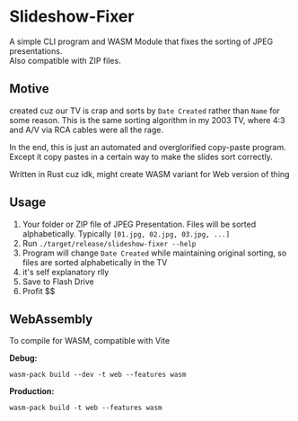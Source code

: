 # Slideshow-Fixer
A simple CLI program and WASM Module that fixes the sorting of JPEG presentations.  
Also compatible with ZIP files.

## Motive
created cuz our TV is crap and sorts by `Date Created` rather than `Name` for some reason.
This is the same sorting algorithm in my 2003 TV, where 4:3 and A/V via RCA cables were all the rage.

In the end, this is just an automated and overglorified copy-paste program. Except
it copy pastes in a certain way to make the slides sort correctly.

Written in Rust cuz idk, might create WASM variant for Web version of thing

## Usage
1. Your folder or ZIP file of JPEG Presentation. Files will be sorted alphabetically. Typically `[01.jpg, 02.jpg, 03.jpg, ...]`
1. Run `./target/release/slideshow-fixer --help`
1. Program will change `Date Created` while maintaining original sorting, so files are sorted alphabetically in the TV
1. it's self explanatory rlly
1. Save to Flash Drive
1. Profit $$


## WebAssembly
To compile for WASM, compatible with Vite

**Debug:**
```
wasm-pack build --dev -t web --features wasm
```

**Production:**
```
wasm-pack build -t web --features wasm
```